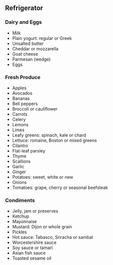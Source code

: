 ## Refrigerator

### Dairy and Eggs

- Milk
- Plain yogurt: regular or Greek
- Unsalted butter
- Cheddar or mozzarella
- Goat cheese
- Parmesan (wedge)
- Eggs

### Fresh Produce

- Apples
- Avocados
- Bananas
- Bell peppers
- Broccoli or cauliflower
- Carrots
- Celery
- Lemons
- Limes
- Leafy greens: spinach, kale or chard
- Lettuce: romaine, Boston or mixed greens
- Cilantro
- Flat-leaf parsley
- Thyme
- Scallions
- Garlic
- Ginger
- Potatoes: sweet, white or new
- Onions
- Tomatoes: grape, cherry or seasonal beefsteak

### Condiments

- Jelly, jam or preserves
- Ketchup
- Mayonnaise
- Mustard: Dijon or whole grain
- Pickles
- Hot sauce: Tabasco, Sriracha or sambal
- Worcestershire sauce
- Soy sauce or tamari
- Asian fish sauce
- Toasted sesame oil
